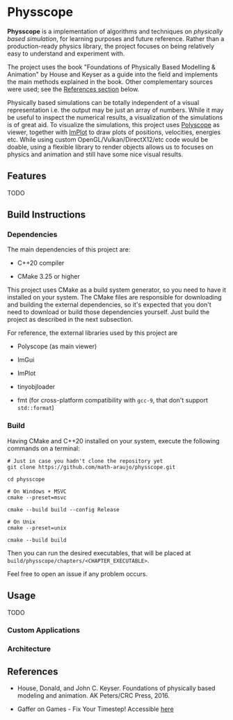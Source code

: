 # Physscope

**Physscope** is a implementation of algorithms and techniques on *physically based simulation*, for learning purposes and future reference. Rather than a production-ready physics library, the project focuses on being relatively easy to understand and experiment with. 

The project uses the book "Foundations of Physically Based Modelling & Animation" by House and Keyser as a guide into the field and implements the main methods explained in the book. Other complementary sources were used; see the [References section](https://github.com/math-araujo/physscope/#references) below. 

Physically based simulations can be totally independent of a visual representation i.e. the output may be just an array of numbers. While it may be useful to inspect the numerical results, a visualization of the simulations is of great aid. To visualize the simulations, this project uses [Polyscope](polyscope.run/) as viewer, together with [ImPlot](https://github.com/epezent/implot) to draw plots of positions, velocities, energies etc. While using custom OpenGL/Vulkan/DirectX12/etc code would be doable, using a flexible library to render objects allows us to focuses on physics and animation and still have some nice visual results. 

## Features

TODO


## Build Instructions

### Dependencies

The main dependencies of this project are:

* C++20 compiler

* CMake 3.25 or higher

This project uses CMake as a build system generator, so you need to have it installed on your system. The CMake files are responsible for downloading and building the external dependencies, so it's expected that you don't need to download or build those dependencies yourself. Just build the project as described in the next subsection.

For reference, the external libraries used by this project are

* Polyscope (as main viewer)

* ImGui

* ImPlot

* tinyobjloader

* fmt (for cross-platform compatibility with `gcc-9`, that don't support `std::format`)

### Build

Having CMake and C++20 installed on your system, execute the following commands on a terminal:

```
# Just in case you hadn't clone the repository yet
git clone https://github.com/math-araujo/physscope.git

cd physscope

# On Windows + MSVC
cmake --preset=msvc

cmake --build build --config Release

# On Unix
cmake --preset=unix

cmake --build build
```

Then you can run the desired executables, that will be placed at `build/physscope/chapters/<CHAPTER_EXECUTABLE>`. 

Feel free to open an issue if any problem occurs.

## Usage

TODO

### Custom Applications


### Architecture


## References

* House, Donald, and John C. Keyser. Foundations of physically based modeling and animation. AK Peters/CRC Press, 2016.

* Gaffer on Games - Fix Your Timestep! Accessible [here](https://gafferongames.com/post/fix_your_timestep/)
